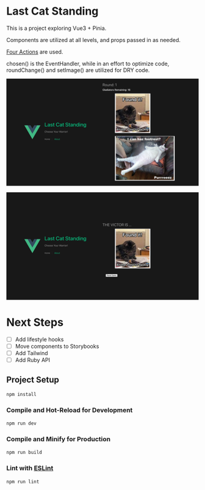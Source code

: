 # Last Cat Standing

This is a project exploring Vue3 + Pinia.

Components are utilized at all levels, and props passed in as needed.

[Four Actions](https://github.com/cultureclap/LastCatStanding/blob/main/Last%20Cat%20Standing/src/stores/counter.js) are used.

chosen() is the EventHandler, while in an effort to optimize code, roundChange() and setImage() are utilized for DRY code.

![Main Page](./RoundPage.png "Main Page")

![Champion Page](./victor.png "Champion Page")

# Next Steps
- [ ] Add lifestyle hooks
- [ ] Move components to Storybooks
- [ ] Add Tailwind
- [ ] Add Ruby API

## Project Setup

```sh
npm install
```

### Compile and Hot-Reload for Development

```sh
npm run dev
```

### Compile and Minify for Production

```sh
npm run build
```

### Lint with [ESLint](https://eslint.org/)

```sh
npm run lint
```
